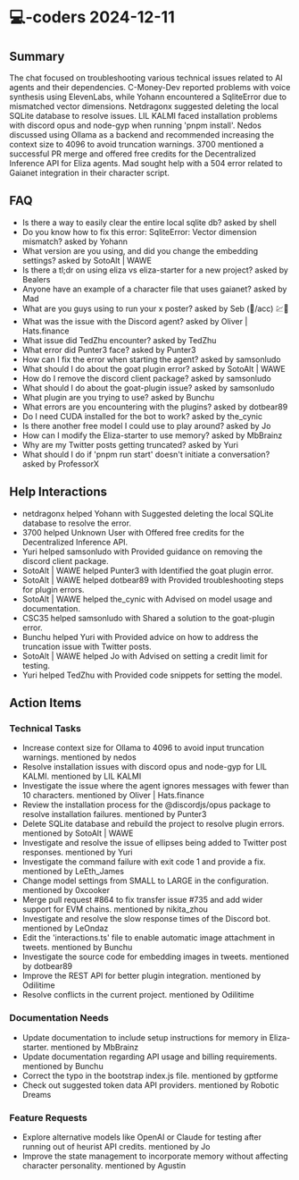 # 💻-coders 2024-12-11

## Summary
The chat focused on troubleshooting various technical issues related to AI agents and their dependencies. C-Money-Dev reported problems with voice synthesis using ElevenLabs, while Yohann encountered a SqliteError due to mismatched vector dimensions. Netdragonx suggested deleting the local SQLite database to resolve issues. LIL KALMI faced installation problems with discord opus and node-gyp when running 'pnpm install'. Nedos discussed using Ollama as a backend and recommended increasing the context size to 4096 to avoid truncation warnings. 3700 mentioned a successful PR merge and offered free credits for the Decentralized Inference API for Eliza agents. Mad sought help with a 504 error related to Gaianet integration in their character script.

## FAQ
- Is there a way to easily clear the entire local sqlite db? asked by shell
- Do you know how to fix this error: SqliteError: Vector dimension mismatch? asked by Yohann
- What version are you using, and did you change the embedding settings? asked by SotoAlt | WAWE
- Is there a tl;dr on using eliza vs eliza-starter for a new project? asked by Bealers
- Anyone have an example of a character file that uses gaianet? asked by Mad
- What are you guys using to run your x poster? asked by Seb (💖/acc) 💹🧲
- What was the issue with the Discord agent? asked by Oliver | Hats.finance
- What issue did TedZhu encounter? asked by TedZhu
- What error did Punter3 face? asked by Punter3
- How can I fix the error when starting the agent? asked by samsonludo
- What should I do about the goat plugin error? asked by SotoAlt | WAWE
- How do I remove the discord client package? asked by samsonludo
- What should I do about the goat-plugin issue? asked by samsonludo
- What plugin are you trying to use? asked by Bunchu
- What errors are you encountering with the plugins? asked by dotbear89
- Do I need CUDA installed for the bot to work? asked by the_cynic
- Is there another free model I could use to play around? asked by Jo
- How can I modify the Eliza-starter to use memory? asked by MbBrainz
- Why are my Twitter posts getting truncated? asked by Yuri
- What should I do if 'pnpm run start' doesn't initiate a conversation? asked by ProfessorX

## Help Interactions
- netdragonx helped Yohann with Suggested deleting the local SQLite database to resolve the error.
- 3700 helped Unknown User with Offered free credits for the Decentralized Inference API.
- Yuri helped samsonludo with Provided guidance on removing the discord client package.
- SotoAlt | WAWE helped Punter3 with Identified the goat plugin error.
- SotoAlt | WAWE helped dotbear89 with Provided troubleshooting steps for plugin errors.
- SotoAlt | WAWE helped the_cynic with Advised on model usage and documentation.
- CSC35 helped samsonludo with Shared a solution to the goat-plugin error.
- Bunchu helped Yuri with Provided advice on how to address the truncation issue with Twitter posts.
- SotoAlt | WAWE helped Jo with Advised on setting a credit limit for testing.
- Yuri helped TedZhu with Provided code snippets for setting the model.

## Action Items

### Technical Tasks
- Increase context size for Ollama to 4096 to avoid input truncation warnings. mentioned by nedos
- Resolve installation issues with discord opus and node-gyp for LIL KALMI. mentioned by LIL KALMI
- Investigate the issue where the agent ignores messages with fewer than 10 characters. mentioned by Oliver | Hats.finance
- Review the installation process for the @discordjs/opus package to resolve installation failures. mentioned by Punter3
- Delete SQLite database and rebuild the project to resolve plugin errors. mentioned by SotoAlt | WAWE
- Investigate and resolve the issue of ellipses being added to Twitter post responses. mentioned by Yuri
- Investigate the command failure with exit code 1 and provide a fix. mentioned by LeEth_James
- Change model settings from SMALL to LARGE in the configuration. mentioned by 0xcooker
- Merge pull request #864 to fix transfer issue #735 and add wider support for EVM chains. mentioned by nikita_zhou
- Investigate and resolve the slow response times of the Discord bot. mentioned by LeOndaz
- Edit the 'interactions.ts' file to enable automatic image attachment in tweets. mentioned by Bunchu
- Investigate the source code for embedding images in tweets. mentioned by dotbear89
- Improve the REST API for better plugin integration. mentioned by Odilitime
- Resolve conflicts in the current project. mentioned by Odilitime

### Documentation Needs
- Update documentation to include setup instructions for memory in Eliza-starter. mentioned by MbBrainz
- Update documentation regarding API usage and billing requirements. mentioned by Bunchu
- Correct the typo in the bootstrap index.js file. mentioned by gptforme
- Check out suggested token data API providers. mentioned by Robotic Dreams

### Feature Requests
- Explore alternative models like OpenAI or Claude for testing after running out of heurist API credits. mentioned by Jo
- Improve the state management to incorporate memory without affecting character personality. mentioned by Agustin